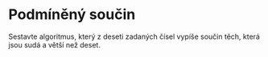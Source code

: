 # Podmíněný součin

Sestavte algoritmus, který z deseti zadaných čísel vypíše součin těch, která jsou sudá a větší než deset.

